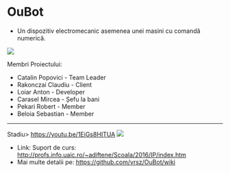 # OuBot 
- Un dispozitiv electromecanic asemenea unei masini cu comandă numerică.

![](http://imageshack.com/a/img923/1033/hN5CKw.jpg)

 Membri Proiectului:
 
  - Catalin Popovici  - Team Leader
  - Rakonczai Claudiu - Client
  - Loiar Anton       - Developer
  - Carasel Mircea    - Șefu la bani
  - Pekari Robert     - Member
  - Beloia Sebastian  - Member
  - --
 
 Stadiu> https://youtu.be/1EiGs8HITUA
 ![](https://imagizer.imageshack.us/v2/628x472q90/921/R4GRs9.jpg)

 
 - Link: Suport de curs: http://profs.info.uaic.ro/~adiftene/Scoala/2016/IP/index.htm
 - Mai multe detalii pe: https://github.com/vrsz/OuBot/wiki
